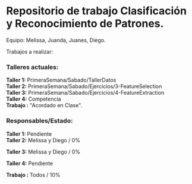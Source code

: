 # Repositorio de trabajo Clasificación y Reconocimiento de Patrones.
Equipo: Melissa, Juanda, Juanes, Diego.

Trabajos a realizar:

### Talleres actuales:  
**Taller 1:** PrimeraSemana/Sabado/TallerDatos    
**Taller 2:** PrimeraSemana/Sabado/Ejercicios/3-FeatureSelection  
**Taller 3:** PrimeraSemana/Sabado/Ejercicios/4-FeatureExtraction  
**Taller 4:** Competencia  
**Trabajo :** "Acordado en Clase".


### Responsables/Estado:
**Taller 1:** Pendiente   
**Taller 2:** Melissa y Diego / 0%

**Taller 3:** Melissa y Diego / 0%

**Taller 4:** Pendiente

**Trabajo :** Todos / 10%

